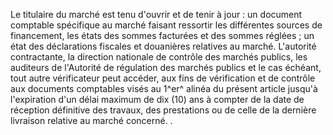 
Le titulaire du marché est tenu d'ouvrir et de tenir à jour :
un document comptable spécifique au marché faisant ressortir les
différentes sources de financement, les états des sommes facturées et
des sommes réglées ;
un état des déclarations fiscales et douanières relatives au marché.
L'autorité contractante, la direction nationale de contrôle des marchés
publics, les auditeurs de l'Autorité de régulation des marchés publics
et le cas échéant, tout autre vérificateur peut accéder, aux fins de
vérification et de contrôle aux documents comptables visés au 1^er^
alinéa du présent article jusqu'à l'expiration d'un délai maximum de
dix (10) ans à compter de la date de réception définitive des travaux,
des prestations ou de celle de la dernière livraison relative au marché
concerné. .